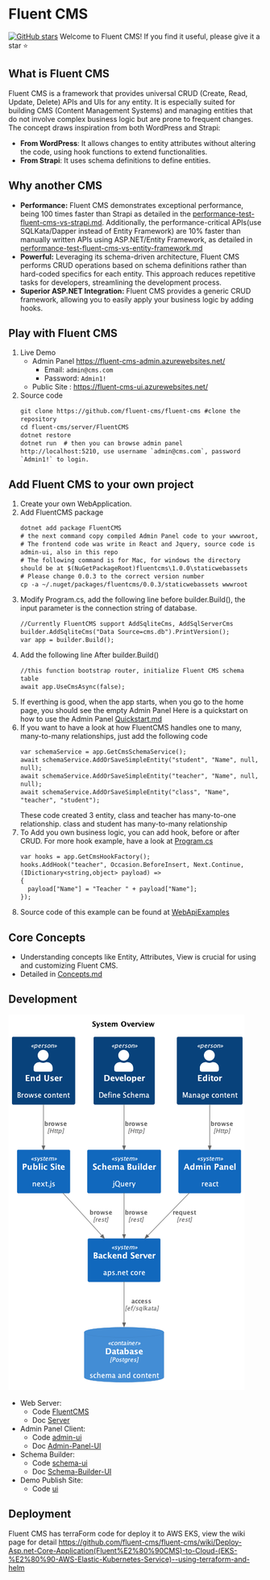 # Fluent CMS
[![GitHub stars](https://img.shields.io/github/stars/fluent-cms/fluent-cms.svg?style=social&label=Star)](https://github.com/fluent-cms/fluent-cms/stargazers)
Welcome to Fluent CMS! If you find it useful, please give it a star ⭐

## What is Fluent CMS
Fluent CMS is a framework that provides universal CRUD (Create, Read, Update, Delete) APIs and UIs for any entity. It is especially suited for building CMS (Content Management Systems) and managing entities that do not involve complex business logic but are prone to frequent changes. The concept draws inspiration from both WordPress and Strapi:

- **From WordPress**: It allows changes to entity attributes without altering the code, using hook functions to extend functionalities.
- **From Strapi**: It uses schema definitions to define entities.

## Why another CMS
- **Performance:** Fluent CMS demonstrates exceptional performance, being 100 times faster than Strapi as detailed in the
[performance-test-fluent-cms-vs-strapi.md](doc%2Fpeformance-tests%2Fperformance-test-fluent-cms-vs-strapi.md).
Additionally, the performance-critical APIs(use SQLKata/Dapper instead of Entity Framework) are 10% faster than manually written APIs using ASP.NET/Entity Framework, 
as detailed in [performance-test-fluent-cms-vs-entity-framework.md](doc%2Fpeformance-tests%2Fperformance-test-fluent-cms-vs-entity-framework.md)
- **Powerful:**  Leveraging its schema-driven architecture, Fluent CMS performs CRUD operations based on schema definitions 
rather than hard-coded specifics for each entity. This approach reduces repetitive tasks for developers, streamlining the development process.
- **Superior ASP.NET Integration:** Fluent CMS provides a generic CRUD framework, allowing you to easily apply your business logic by adding hooks. 

## Play with Fluent CMS
1. Live Demo  
   - Admin Panel https://fluent-cms-admin.azurewebsites.net/
      - Email: `admin@cms.com`
      - Password: `Admin1!`  
   - Public Site : https://fluent-cms-ui.azurewebsites.net/
2. Source code
      ```shell
      git clone https://github.com/fluent-cms/fluent-cms #clone the repository
      cd fluent-cms/server/FluentCMS
      dotnet restore
      dotnet run  # then you can browse admin panel http://localhost:5210, use username `admin@cms.com`, password `Admin1!` to login.   
      ```
## Add Fluent CMS to your own project
1. Create your own WebApplication.
2. Add FluentCMS package
   ```shell
   dotnet add package FluentCMS
   # the next command copy compiled Admin Panel code to your wwwroot, 
   # The frontend code was write in React and Jquery, source code is admin-ui, also in this repo
   # The following command is for Mac, for windows the directory should be at $(NuGetPackageRoot)fluentcms\1.0.0\staticwebassets
   # Please change 0.0.3 to the correct version number    
   cp -a ~/.nuget/packages/fluentcms/0.0.3/staticwebassets wwwroot 
   ```
3. Modify Program.cs, add the following line before builder.Build(), the input parameter is the connection string of database.
   ```
   //Currently FluentCMS support AddSqliteCms, AddSqlServerCms 
   builder.AddSqliteCms("Data Source=cms.db").PrintVersion();
   var app = builder.Build();
   ```
4. Add the following line After builder.Build()
   ```
   //this function bootstrap router, initialize Fluent CMS schema table
   await app.UseCmsAsync(false);
   ```
5. If everthing is good, when the app starts, when you go to the home page, you should see the empty Admin Panel
   Here is a quickstart on how to use the Admin Panel [Quickstart.md](doc%2FQuickstart.md) 
6. If you want to have a look at how FluentCMS handles one to many, many-to-many relationships, just add the following code
    ```
    var schemaService = app.GetCmsSchemaService();
    await schemaService.AddOrSaveSimpleEntity("student", "Name", null, null);
    await schemaService.AddOrSaveSimpleEntity("teacher", "Name", null, null);
    await schemaService.AddOrSaveSimpleEntity("class", "Name", "teacher", "student");   
   ```
   These code created 3 entity, class and teacher has many-to-one relationship. class and student has many-to-many relationship
7. To Add you own business logic, you can add hook, before or after CRUD. For more hook example, have a look at  [Program.cs](server%2FFluentCMS.App%2FProgram.cs)
    ```
   var hooks = app.GetCmsHookFactory();
   hooks.AddHook("teacher", Occasion.BeforeInsert, Next.Continue, (IDictionary<string,object> payload) =>
   {
      payload["Name"] = "Teacher " + payload["Name"];
    });
   ```
8. Source code of this example can be found at  [WebApiExamples](examples%2FWebApiExamples)  
## Core Concepts
   - Understanding concepts like Entity, Attributes, View is crucial for using and customizing Fluent CMS.     
   - Detailed in [Concepts.md](doc%2FConcepts.md)
## Development
![overview.png](doc%2Fdiagrams%2Foverview.png)
- Web Server: 
  - Code [FluentCMS](..%2Fserver%2FFluentCMS)
  - Doc [Server](doc%2FDevelopment.md#Server )
- Admin Panel Client:
  - Code [admin-ui](..%2Fadmin-ui)
  - Doc [Admin-Panel-UI](doc%2FDevelopment.md#Admin-Panel-UI)
- Schema Builder: 
  - Code [schema-ui](..%2Fserver%2FFluentCMS%2Fwwwroot%2Fschema-ui)
  - Doc [Schema-Builder-UI](doc%2FDevelopment.md#Schema-Builder-UI)
- Demo Publish Site:
  - Code [ui](..%2Fui)
## Deployment
Fluent CMS has terraForm code for deploy it to AWS EKS, view the wiki page for detail https://github.com/fluent-cms/fluent-cms/wiki/Deploy-Asp.net-Core-Application(Fluent%E2%80%90CMS)-to-Cloud-(EKS-%E2%80%90-AWS-Elastic-Kubernetes-Service)--using-terraform-and-helm
